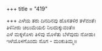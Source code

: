 +++
title = "419"

+++
ಎಳೆಯ ತರು ದಿನದಿನವು ಹೊಸತಳಿರ ತಳೆವಂತೆ।  
ತಿಳಿನೀರು ಚಿಲುಮೆಯಲಿ ನಿಲದುಕ್ಕುವಂತೆ॥  
ಎಳೆ ಮಕ್ಕಳೊಳು ತಿಳಿವು ಮೊಳೆತು ಬೆಳೆವುದು ನೋಡು।  
ಇಳೆಯೊಳಗೊಂದು ಸೊಗ - ಮಂಕುತಿಮ್ಮ॥  
